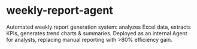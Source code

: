 # weekly-report-agent
Automated weekly report generation system: analyzes Excel data, extracts KPIs, generates trend charts &amp; summaries. Deployed as an internal Agent for analysts, replacing manual reporting with >80% efficiency gain.
